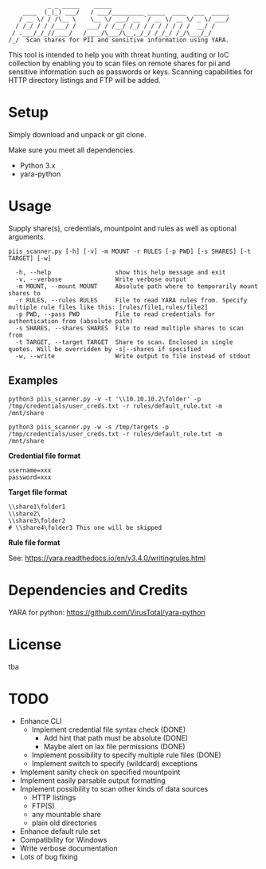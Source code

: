 ```
           _ _ _____    _____                                 
    ____  (_|_) ___/   / ___/_________ _____  ____  ___  _____
   / __ \/ / /\__ \    \__ \/ ___/ __ `/ __ \/ __ \/ _ \/ ___/
  / /_/ / / /___/ /   ___/ / /__/ /_/ / / / / / / /  __/ /    
 / .___/_/_//____/   /____/\___/\__,_/_/ /_/_/ /_/\___/_/     
/_/  Scan shares for PII and sensitive information using YARA.
```

This tool is intended to help you with threat hunting, auditing or IoC collection by enabling you to scan files on remote shares for pii and sensitive information such as passwords or keys. Scanning capabilities for HTTP directory listings and FTP will be added.

# Setup
Simply download and unpack or git clone.

Make sure you meet all dependencies.
* Python 3.x
* yara-python

# Usage
Supply share(s), credentials, mountpoint and rules as well as optional arguments.

```
piis_scanner.py [-h] [-v] -m MOUNT -r RULES [-p PWD] [-s SHARES] [-t TARGET] [-w]

  -h, --help                  show this help message and exit
  -v, --verbose               Write verbose output
  -m MOUNT, --mount MOUNT     Absolute path where to temporarily mount shares to
  -r RULES, --rules RULES     File to read YARA rules from. Specify multiple rule files like this: [rules/file1,rules/file2]
  -p PWD, --pass PWD          File to read credentials for authentication from (absolute path)
  -s SHARES, --shares SHARES  File to read multiple shares to scan from
  -t TARGET, --target TARGET  Share to scan. Enclosed in single quotes. Will be overridden by -s|--shares if specified
  -w, --write                 Write output to file instead of stdout

```

## Examples
```
python3 piis_scanner.py -v -t '\\10.10.10.2\folder' -p /tmp/credentials/user_creds.txt -r rules/default_rule.txt -m /mnt/share
```
```
python3 piis_scanner.py -w -s /tmp/targets -p /tmp/credentials/user_creds.txt -r rules/default_rule.txt -m /mnt/share
```

**Credential file format**
```
username=xxx
password=xxx
```



**Target file format**
```
\\share1\folder1
\\share2\
\\share3\folder2
# \\share4\folder3 This one will be skipped
```

**Rule file format**

See: https://yara.readthedocs.io/en/v3.4.0/writingrules.html

# Dependencies and Credits
YARA for python: https://github.com/VirusTotal/yara-python

# License
tba

# TODO
* Enhance CLI
  * Implement credential file syntax check (DONE)
    * Add hint that path must be absolute (DONE)
    * Maybe alert on lax file permissions (DONE)
  * Implement possibility to specify multiple rule files (DONE)
  * Implement switch to specify (wildcard) exceptions
* Implement sanity check on specified mountpoint
* Implement easily parsable output formatting
* Implement possibility to scan other kinds of data sources
  * HTTP listings
  * FTP(S)
  * any mountable share
  * plain old directories
* Enhance default rule set
* Compatibility for Windows
* Write verbose documentation
* Lots of bug fixing
